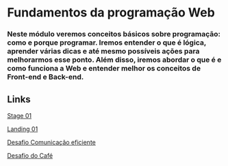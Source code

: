 # Fundamentos da programação Web 

### Neste módulo veremos conceitos básicos sobre programação: como e porque programar. Iremos entender o que é lógica, aprender várias dicas e até mesmo possíveis ações para melhorarmos esse ponto. Além disso, iremos abordar o que é e como funciona a Web e entender melhor os conceitos de Front-end e Back-end.

## Links

<a href="https://www.notion.so/Stage-01-Fundamentos-da-programa-o-WEB-7356c447d9f14c03b6e61ed453c216bc">Stage 01</a>

<a href="https://www.notion.so/Landing-01-Mapa-da-Jornada-28330c54d198401199937a559077881a">Landing 01</a>

<a href="https://www.notion.so/Comunica-o-eficiente-20a7d184122d492f8ec81491d61bb11b">Desafio Comunicação eficiente</a>

<a href="https://www.notion.so/Desafio-do-Caf-539ece04126d422f800f21ef82aa3db6">Desafio do Café</a>